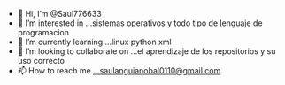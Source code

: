- 👋 Hi, I’m @Saul776633
- 👀 I’m interested in ...sistemas operativos y todo tipo de lenguaje de programacion
- 🌱 I’m currently learning ...linux python xml 
- 💞️ I’m looking to collaborate on ...el aprendizaje de los repositorios y su uso correcto
- 📫 How to reach me ...saulanguianobal0110@gmail.com 

<!---
Saul776633/Saul776633 is a ✨ special ✨ repository because its `README.md` (this file) appears on your GitHub profile.
You can click the Preview link to take a look at your changes.
--->
